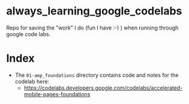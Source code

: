 # always_learning_google_codelabs

Repo for saving the "work" I do (fun I have :-) ) when running through google code labs.

# Index

- The `01-amp_foundations` directory contains code and notes for the codelab here:
  - https://codelabs.developers.google.com/codelabs/accelerated-mobile-pages-foundations


